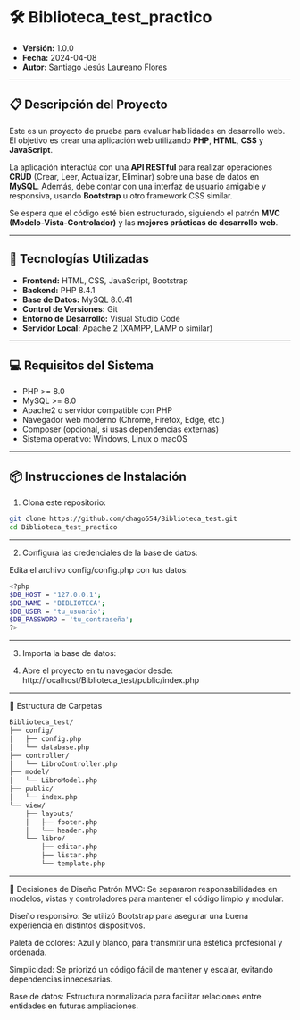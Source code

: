 # 🛠️ Biblioteca_test_practico

- **Versión:** 1.0.0  
- **Fecha:** 2024-04-08  
- **Autor:** Santiago Jesús Laureano Flores  

---

## 📋 Descripción del Proyecto

Este es un proyecto de prueba para evaluar habilidades en desarrollo web. El objetivo es crear una aplicación web utilizando **PHP**, **HTML**, **CSS** y **JavaScript**.

La aplicación interactúa con una **API RESTful** para realizar operaciones **CRUD** (Crear, Leer, Actualizar, Eliminar) sobre una base de datos en **MySQL**. Además, debe contar con una interfaz de usuario amigable y responsiva, usando **Bootstrap** u otro framework CSS similar.

Se espera que el código esté bien estructurado, siguiendo el patrón **MVC (Modelo-Vista-Controlador)** y las **mejores prácticas de desarrollo web**.

---

## 🚀 Tecnologías Utilizadas

- **Frontend:** HTML, CSS, JavaScript, Bootstrap
- **Backend:** PHP 8.4.1
- **Base de Datos:** MySQL 8.0.41
- **Control de Versiones:** Git
- **Entorno de Desarrollo:** Visual Studio Code
- **Servidor Local:** Apache 2 (XAMPP, LAMP o similar)

---

## 💻 Requisitos del Sistema

- PHP >= 8.0  
- MySQL >= 8.0  
- Apache2 o servidor compatible con PHP  
- Navegador web moderno (Chrome, Firefox, Edge, etc.)  
- Composer (opcional, si usas dependencias externas)  
- Sistema operativo: Windows, Linux o macOS

---

## 📦 Instrucciones de Instalación

1. Clona este repositorio:

```bash
git clone https://github.com/chago554/Biblioteca_test.git
cd Biblioteca_test_practico
```

---


2. Configura las credenciales de la base de datos:

Edita el archivo config/config.php con tus datos:

```bash
<?php
$DB_HOST = '127.0.0.1';
$DB_NAME = 'BIBLIOTECA';
$DB_USER = 'tu_usuario';
$DB_PASSWORD = 'tu_contraseña';
?>
```
---

3. Importa la base de datos:

4. Abre el proyecto en tu navegador desde:
http://localhost/Biblioteca_test/public/index.php


---

📁 Estructura de Carpetas
```bash
Biblioteca_test/
├── config/
│   ├── config.php
│   └── database.php
├── controller/
│   └── LibroController.php
├── model/
│   └── LibroModel.php  
├── public/
│   └── index.php
└── view/
    ├── layouts/
    │   ├── footer.php
    │   └── header.php
    └── libro/
        ├── editar.php
        ├── listar.php    
        └── template.php  
```

---

🧠 Decisiones de Diseño
Patrón MVC: Se separaron responsabilidades en modelos, vistas y controladores para mantener el código limpio y modular.

Diseño responsivo: Se utilizó Bootstrap para asegurar una buena experiencia en distintos dispositivos.

Paleta de colores: Azul y blanco, para transmitir una estética profesional y ordenada.

Simplicidad: Se priorizó un código fácil de mantener y escalar, evitando dependencias innecesarias.

Base de datos: Estructura normalizada para facilitar relaciones entre entidades en futuras ampliaciones.

